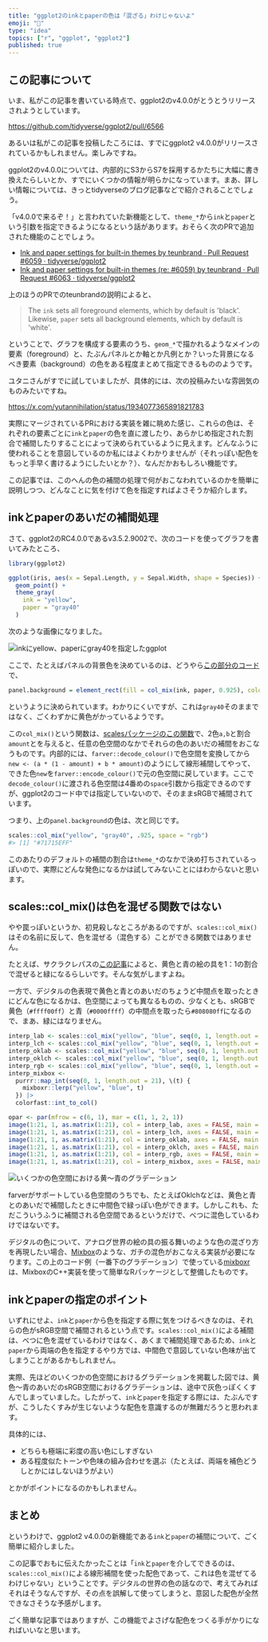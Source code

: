 ```yaml
---
title: "ggplot2のinkとpaperの色は「混ざる」わけじゃないよ"
emoji: "🧻"
type: "idea"
topics: ["r", "ggplot", "ggplot2"]
published: true
---
```


## この記事について

いま、私がこの記事を書いている時点で、ggplot2のv4.0.0がとうとうリリースされようとしています。

https://github.com/tidyverse/ggplot2/pull/6566

あるいは私がこの記事を投稿したころには、すでにggplot2 v4.0.0がリリースされているかもしれません。楽しみですね。

ggplot2のv4.0.0については、内部的にS3からS7を採用するかたちに大幅に書き換えたらしいとか、すでにいくつかの情報が明らかになっています。まあ、詳しい情報については、きっとtidyverseのブログ記事などで紹介されることでしょう。

「v4.0.0で来るぞ！」と言われていた新機能として、`theme_*`から`ink`と`paper`という引数を指定できるようになるという話があります。おそらく次のPRで追加された機能のことでしょう。

- [Ink and paper settings for built-in themes by teunbrand · Pull Request #6059 · tidyverse/ggplot2](https://github.com/tidyverse/ggplot2/pull/6059)
- [Ink and paper settings for built-in themes (re: #6059) by teunbrand · Pull Request #6063 · tidyverse/ggplot2](https://github.com/tidyverse/ggplot2/pull/6063)

上のほうのPRでのteunbrandの説明によると、

> The `ink` sets all foreground elements, which by default is 'black'. Likewise, `paper` sets all background elements, which by default is 'white'.

ということで、グラフを構成する要素のうち、`geom_*`で描かれるようなメインの要素（foreground）と、たぶんパネルとか軸とか凡例とか？いった背景になるべき要素（background）の色をある程度まとめて指定できるもののようです。

ユタニさんがすでに試していましたが、具体的には、次の投稿みたいな雰囲気のものみたいですね。

https://x.com/yutannihilation/status/1934077365891821783

実際にマージされているPRにおける実装を雑に眺めた感じ、これらの色は、それぞれの要素ごとに`ink`と`paper`の色を直に渡したり、あらかじめ指定された割合で補間したりすることによって決められているように見えます。どんなふうに使われることを意図しているのか私にはよくわかりませんが（それっぽい配色をもっと手早く書けるようにしたいとか？）、なんだかおもしろい機能です。

この記事では、このへんの色の補間の処理で何がおこなわれているのかを簡単に説明しつつ、どんなことに気を付けて色を指定すればよさそうか紹介します。


## inkとpaperのあいだの補間処理

さて、ggplot2のRC4.0.0であるv3.5.2.9002で、次のコードを使ってグラフを書いてみたところ、

```r
library(ggplot2)

ggplot(iris, aes(x = Sepal.Length, y = Sepal.Width, shape = Species)) +
  geom_point() +
  theme_gray(
    ink = "yellow",
    paper = "gray40"
  )
```

次のような画像になりました。

![inkにyellow、paperにgray40を指定したggplot](https://storage.googleapis.com/zenn-user-upload/e8818ec86c5c-20250805.png)

ここで、たとえばパネルの背景色を決めているのは、どうやら[この部分のコード](https://github.com/tidyverse/ggplot2/blob/6d48584c6c3396bc108218487f60fa577da5a767/R/theme-defaults.R#L215C4-L215C86)で、

```r
panel.background = element_rect(fill = col_mix(ink, paper, 0.925), colour = NA),
```

というように決められています。わかりにくいですが、これは`gray40`そのままではなく、ごくわずかに黄色がかっているようです。

この`col_mix()`という関数は、[scalesパッケージのこの関数](https://scales.r-lib.org/reference/col_mix.html)で、2色`a,b`と割合`amount`とを与えると、任意の色空間のなかでそれらの色のあいだの補間をおこなうものです。内部的には、`farver::decode_colour()`で色空間を変換してから`new <- (a * (1 - amount) + b * amount)`のようにして線形補間してやって、できた色`new`を`farver::encode_colour()`で元の色空間に戻しています。ここで`decode_colour()`に渡される色空間は4番めの`space`引数から指定できるのですが、ggplot2のコード中では指定していないので、そのままsRGBで補間されています。

つまり、上の`panel.background`の色は、次と同じです。

```r
scales::col_mix("yellow", "gray40", .925, space = "rgb")
#> [1] "#71715EFF"
```

このあたりのデフォルトの補間の割合は`theme_*`のなかで決め打ちされているっぽいので、実際にどんな発色になるかは試してみないことにはわからないと思います。


## scales::col_mix()は色を混ぜる関数ではない

やや罠っぽいというか、初見殺しなところがあるのですが、`scales::col_mix()`はその名前に反して、色を混ぜる（混色する）ことができる関数ではありません。

たとえば、サクラクレパスの[この記事](https://www.craypas.co.jp/press/feature/009/sa_pre_0245.html)によると、黄色と青の絵の具を1：1の割合で混ぜると緑になるらしいです。そんな気がしますよね。

一方で、デジタルの色表現で黄色と青とのあいだのちょうど中間点を取ったときにどんな色になるかは、色空間によっても異なるものの、少なくとも、sRGBで黄色（`#ffff00ff`）と青（`#0000ffff`）の中間点を取ったら`#808080ff`になるので、まあ、緑にはなりません。

```r
interp_lab <- scales::col_mix("yellow", "blue", seq(0, 1, length.out = 21), space = "lab")
interp_lch <- scales::col_mix("yellow", "blue", seq(0, 1, length.out = 21), space = "lch")
interp_oklab <- scales::col_mix("yellow", "blue", seq(0, 1, length.out = 21), space = "oklab")
interp_oklch <- scales::col_mix("yellow", "blue", seq(0, 1, length.out = 21), space = "oklch")
interp_rgb <- scales::col_mix("yellow", "blue", seq(0, 1, length.out = 21), space = "rgb")
interp_mixbox <-
  purrr::map_int(seq(0, 1, length.out = 21), \(t) {
    mixboxr::lerp("yellow", "blue", t)
  }) |>
  colorfast::int_to_col()

opar <- par(mfrow = c(6, 1), mar = c(1, 1, 2, 1))
image(1:21, 1, as.matrix(1:21), col = interp_lab, axes = FALSE, main = "CIELAB")
image(1:21, 1, as.matrix(1:21), col = interp_lch, axes = FALSE, main = "LCH")
image(1:21, 1, as.matrix(1:21), col = interp_oklab, axes = FALSE, main = "Oklab")
image(1:21, 1, as.matrix(1:21), col = interp_oklch, axes = FALSE, main = "Oklch")
image(1:21, 1, as.matrix(1:21), col = interp_rgb, axes = FALSE, main = "RGB")
image(1:21, 1, as.matrix(1:21), col = interp_mixbox, axes = FALSE, main = "Mixbox")
```

![いくつかの色空間における黄～青のグラデーション](https://storage.googleapis.com/zenn-user-upload/f713333c92fd-20250805.png)

farverがサポートしている色空間のうちでも、たとえばOklchなどは、黄色と青とのあいだで補間したときに中間色で緑っぽい色ができます。しかしこれも、ただこういうふうに補間される色空間であるというだけで、べつに混色しているわけではないです。

デジタルの色について、アナログ世界の絵の具の振る舞いのような色の混ざり方を再現したい場合、[Mixbox](https://scrtwpns.com/mixbox/)のような、ガチの混色がおこなえる実装が必要になります。この上のコード例（一番下のグラデーション）で使っている[mixboxr](https://github.com/paithiov909/mixboxr)は、MixboxのC++実装を使って簡単なRパッケージとして整備したものです。


## inkとpaperの指定のポイント

いずれにせよ、`ink`と`paper`から色を指定する際に気をつけるべきなのは、それらの色がsRGB空間で補間されるという点です。`scales::col_mix()`による補間は、べつに色を混ぜているわけではなく、あくまで補間処理であるため、`ink`と`paper`から両端の色を指定するやり方では、中間色で意図していない色味が出てしまうことがあるかもしれません。

実際、先ほどのいくつかの色空間におけるグラデーションを掲載した図では、黄色～青のあいだのsRGB空間におけるグラデーションは、途中で灰色っぽくくすんでしまっていました。したがって、`ink`と`paper`を指定する際には、たぶんですが、こうしたくすみが生じないような配色を意識するのが無難だろうと思われます。

具体的には、

- どちらも極端に彩度の高い色にしすぎない
- ある程度似たトーンや色味の組み合わせを選ぶ（たとえば、両端を補色どうしとかにはしないほうがよい）

とかがポイントになるのかもしれません。


## まとめ

というわけで、ggplot2 v4.0.0の新機能である`ink`と`paper`の補間について、ごく簡単に紹介しました。

この記事でおもに伝えたかったことは「`ink`と`paper`を介してできるのは、`scales::col_mix()`による線形補間を使った配色であって、これは色を混ぜてるわけじゃない」ということです。デジタルの世界の色の話なので、考えてみればそれはそうなんですが、その点を誤解して使ってしまうと、意図した配色が全然できなさそうな予感がします。

ごく簡単な記事ではありますが、この機能でよさげな配色をつくる手がかりになればいいなと思います。
